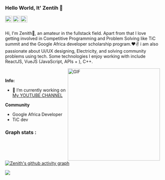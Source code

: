 ### Hello World, It' Zentih 👋


<a href="https://web.facebook.com/etongo.zenith.9/">
<img align="left" alt="Zedmiles Prag" width="22px" src="https://cdn.jsdelivr.net/npm/simple-icons@v3/icons/facebook.svg" />
</a>
<a href="https://www.linkedin.com/in/zenith-noble-2237b7216/">
<img align="left" alt="Zedmiles Prag" width="22px" src="https://cdn.jsdelivr.net/npm/simple-icons@v3/icons/linkedin.svg" />
</a>
<a href="https://www.instagram.com/code_env/">
<img align="left" alt="Zedmiles Prag" width="22px" src="https://cdn.jsdelivr.net/npm/simple-icons@v3/icons/instagram.svg" />
</a>
<br />

<br />


Hi, I'm Zenith🙌, an amateur in the fullstack field. Apart from that I love getting involved in Competitive Programming and Problem Solving like TiC summit and the Google Africa developer scholarship program.❤✌ i am also passionate about Ui/UX designing, Electricity, and solving community problems using tech. Some technologies I enjoy working with include ReactJS, VueJS (JavaScript, APIs + ), C++.

 <img align="right" width="300px" alt="GIF" src="https://media0.giphy.com/media/M9gbBd9nbDrOTu1Mqx/giphy.gif" />
 
 <br/>

**Info:**

- 🔭 I’m currently working on <a href="https://youtube.com/@codeenv" >My YOUTUBE CHANNEL</a> 

**Community**

- Google Africa Developer
- TiC dev







### Graph stats :
[![Zenith's github activity graph](https://activity-graph.herokuapp.com/graph?username=zenith-noble01&theme=xcode)](https://github.com/zenith-noble01)

<img align="center" src="https://github-readme-stats.vercel.app/api?username=zenith-noble01&&show_icons=true&title_color=ffffff&icon_color=bb2acf&text_color=daf7dc&bg_color=151515" />
